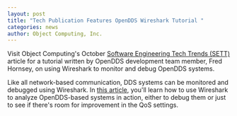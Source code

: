 ```yaml
---
layout: post
title: "Tech Publication Features OpenDDS Wireshark Tutorial "
categories: news
author: Object Computing, Inc.
---
```


Visit Object Computing's October [Software Engineering Tech Trends (SETT)](https://objectcomputing.com/resources/publications/sett) article for a tutorial written by OpenDDS development team member, Fred Hornsey, on using Wireshark to monitor and debug OpenDDS systems.

Like all network-based communication, DDS systems can be monitored and debugged using Wireshark. In [this article](https://objectcomputing.com/resources/publications/sett/october-2021-wireshark-and-opendds), you'll learn how to use Wireshark to analyze OpenDDS-based systems in action, either to debug them or just to see if there's room for improvement in the QoS settings.
